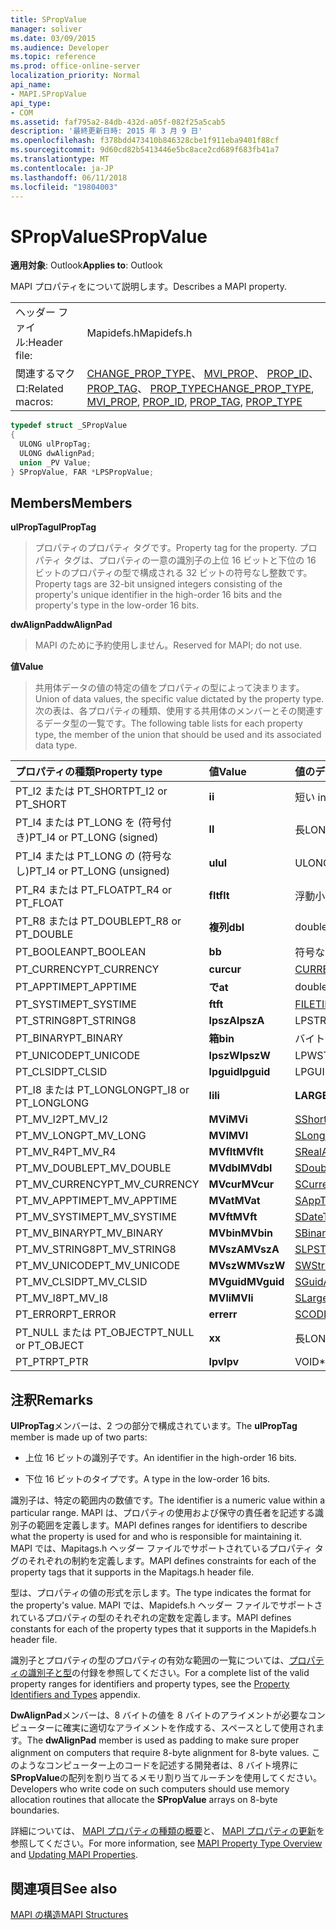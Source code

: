 ```yaml
---
title: SPropValue
manager: soliver
ms.date: 03/09/2015
ms.audience: Developer
ms.topic: reference
ms.prod: office-online-server
localization_priority: Normal
api_name:
- MAPI.SPropValue
api_type:
- COM
ms.assetid: faf795a2-84db-432d-a05f-082f25a5cab5
description: '最終更新日時: 2015 年 3 月 9 日'
ms.openlocfilehash: f378bdd473410b846328cbe1f911eba9401f88cf
ms.sourcegitcommit: 9d60cd82b5413446e5bc8ace2cd689f683fb41a7
ms.translationtype: MT
ms.contentlocale: ja-JP
ms.lasthandoff: 06/11/2018
ms.locfileid: "19804003"
---
```

# <a name="spropvalue"></a><span data-ttu-id="fa433-103">SPropValue</span><span class="sxs-lookup"><span data-stu-id="fa433-103">SPropValue</span></span>

  
  
<span data-ttu-id="fa433-104">**適用対象**: Outlook</span><span class="sxs-lookup"><span data-stu-id="fa433-104">**Applies to**: Outlook</span></span> 
  
<span data-ttu-id="fa433-105">MAPI プロパティをについて説明します。</span><span class="sxs-lookup"><span data-stu-id="fa433-105">Describes a MAPI property.</span></span>
  
|||
|:-----|:-----|
|<span data-ttu-id="fa433-106">ヘッダー ファイル:</span><span class="sxs-lookup"><span data-stu-id="fa433-106">Header file:</span></span>  <br/> |<span data-ttu-id="fa433-107">Mapidefs.h</span><span class="sxs-lookup"><span data-stu-id="fa433-107">Mapidefs.h</span></span>  <br/> |
|<span data-ttu-id="fa433-108">関連するマクロ:</span><span class="sxs-lookup"><span data-stu-id="fa433-108">Related macros:</span></span>  <br/> |<span data-ttu-id="fa433-109">[CHANGE_PROP_TYPE](change_prop_type.md)、 [MVI_PROP](mvi_prop.md)、 [PROP_ID](prop_id.md)、 [PROP_TAG](prop_tag.md)、 [PROP_TYPE](prop_type.md)</span><span class="sxs-lookup"><span data-stu-id="fa433-109">[CHANGE_PROP_TYPE](change_prop_type.md), [MVI_PROP](mvi_prop.md), [PROP_ID](prop_id.md), [PROP_TAG](prop_tag.md), [PROP_TYPE](prop_type.md)</span></span> <br/> |
   
```cpp
typedef struct _SPropValue
{
  ULONG ulPropTag;
  ULONG dwAlignPad;
  union _PV Value;
} SPropValue, FAR *LPSPropValue;

```

## <a name="members"></a><span data-ttu-id="fa433-110">Members</span><span class="sxs-lookup"><span data-stu-id="fa433-110">Members</span></span>

 <span data-ttu-id="fa433-111">**ulPropTag**</span><span class="sxs-lookup"><span data-stu-id="fa433-111">**ulPropTag**</span></span>
  
> <span data-ttu-id="fa433-112">プロパティのプロパティ タグです。</span><span class="sxs-lookup"><span data-stu-id="fa433-112">Property tag for the property.</span></span> <span data-ttu-id="fa433-113">プロパティ タグは、プロパティの一意の識別子の上位 16 ビットと下位の 16 ビットのプロパティの型で構成される 32 ビットの符号なし整数です。</span><span class="sxs-lookup"><span data-stu-id="fa433-113">Property tags are 32-bit unsigned integers consisting of the property's unique identifier in the high-order 16 bits and the property's type in the low-order 16 bits.</span></span>
    
 <span data-ttu-id="fa433-114">**dwAlignPad**</span><span class="sxs-lookup"><span data-stu-id="fa433-114">**dwAlignPad**</span></span>
  
> <span data-ttu-id="fa433-115">MAPI のために予約使用しません。</span><span class="sxs-lookup"><span data-stu-id="fa433-115">Reserved for MAPI; do not use.</span></span> 
    
 <span data-ttu-id="fa433-116">**値**</span><span class="sxs-lookup"><span data-stu-id="fa433-116">**Value**</span></span>
  
> <span data-ttu-id="fa433-117">共用体データの値の特定の値をプロパティの型によって決まります。</span><span class="sxs-lookup"><span data-stu-id="fa433-117">Union of data values, the specific value dictated by the property type.</span></span> <span data-ttu-id="fa433-118">次の表は、各プロパティの種類、使用する共用体のメンバーとその関連するデータ型の一覧です。</span><span class="sxs-lookup"><span data-stu-id="fa433-118">The following table lists for each property type, the member of the union that should be used and its associated data type.</span></span>
    
|<span data-ttu-id="fa433-119">**プロパティの種類**</span><span class="sxs-lookup"><span data-stu-id="fa433-119">**Property type**</span></span>|<span data-ttu-id="fa433-120">**値**</span><span class="sxs-lookup"><span data-stu-id="fa433-120">**Value**</span></span>|<span data-ttu-id="fa433-121">**値のデータ型**</span><span class="sxs-lookup"><span data-stu-id="fa433-121">**Data type of Value**</span></span>|
|:-----|:-----|:-----|
|<span data-ttu-id="fa433-122">PT_I2 または PT_SHORT</span><span class="sxs-lookup"><span data-stu-id="fa433-122">PT_I2 or PT_SHORT</span></span>  <br/> |<span data-ttu-id="fa433-123">**i**</span><span class="sxs-lookup"><span data-stu-id="fa433-123">**i**</span></span> <br/> |<span data-ttu-id="fa433-124">短い int</span><span class="sxs-lookup"><span data-stu-id="fa433-124">short int</span></span>  <br/> |
|<span data-ttu-id="fa433-125">PT_I4 または PT_LONG を (符号付き)</span><span class="sxs-lookup"><span data-stu-id="fa433-125">PT_I4 or PT_LONG (signed)</span></span>  <br/> |<span data-ttu-id="fa433-126">**l**</span><span class="sxs-lookup"><span data-stu-id="fa433-126">**l**</span></span> <br/> |<span data-ttu-id="fa433-127">長</span><span class="sxs-lookup"><span data-stu-id="fa433-127">LONG</span></span>  <br/> |
|<span data-ttu-id="fa433-128">PT_I4 または PT_LONG の (符号なし)</span><span class="sxs-lookup"><span data-stu-id="fa433-128">PT_I4 or PT_LONG (unsigned)</span></span>  <br/> |<span data-ttu-id="fa433-129">**ul**</span><span class="sxs-lookup"><span data-stu-id="fa433-129">**ul**</span></span> <br/> |<span data-ttu-id="fa433-130">ULONG</span><span class="sxs-lookup"><span data-stu-id="fa433-130">ULONG</span></span>  <br/> |
|<span data-ttu-id="fa433-131">PT_R4 または PT_FLOAT</span><span class="sxs-lookup"><span data-stu-id="fa433-131">PT_R4 or PT_FLOAT</span></span>  <br/> |<span data-ttu-id="fa433-132">**flt**</span><span class="sxs-lookup"><span data-stu-id="fa433-132">**flt**</span></span> <br/> |<span data-ttu-id="fa433-133">浮動小数点数</span><span class="sxs-lookup"><span data-stu-id="fa433-133">float</span></span>  <br/> |
|<span data-ttu-id="fa433-134">PT_R8 または PT_DOUBLE</span><span class="sxs-lookup"><span data-stu-id="fa433-134">PT_R8 or PT_DOUBLE</span></span>  <br/> |<span data-ttu-id="fa433-135">**複列**</span><span class="sxs-lookup"><span data-stu-id="fa433-135">**dbl**</span></span> <br/> |<span data-ttu-id="fa433-136">double</span><span class="sxs-lookup"><span data-stu-id="fa433-136">double</span></span>  <br/> |
|<span data-ttu-id="fa433-137">PT_BOOLEAN</span><span class="sxs-lookup"><span data-stu-id="fa433-137">PT_BOOLEAN</span></span>  <br/> |<span data-ttu-id="fa433-138">**b**</span><span class="sxs-lookup"><span data-stu-id="fa433-138">**b**</span></span> <br/> |<span data-ttu-id="fa433-139">符号なし短整数</span><span class="sxs-lookup"><span data-stu-id="fa433-139">unsigned short int</span></span>  <br/> |
|<span data-ttu-id="fa433-140">PT_CURRENCY</span><span class="sxs-lookup"><span data-stu-id="fa433-140">PT_CURRENCY</span></span>  <br/> |<span data-ttu-id="fa433-141">**cur**</span><span class="sxs-lookup"><span data-stu-id="fa433-141">**cur**</span></span> <br/> |[<span data-ttu-id="fa433-142">CURRENCY</span><span class="sxs-lookup"><span data-stu-id="fa433-142">CURRENCY</span></span>](currency.md) <br/> |
|<span data-ttu-id="fa433-143">PT_APPTIME</span><span class="sxs-lookup"><span data-stu-id="fa433-143">PT_APPTIME</span></span>  <br/> |<span data-ttu-id="fa433-144">**で**</span><span class="sxs-lookup"><span data-stu-id="fa433-144">**at**</span></span> <br/> |<span data-ttu-id="fa433-145">double</span><span class="sxs-lookup"><span data-stu-id="fa433-145">double</span></span>  <br/> |
|<span data-ttu-id="fa433-146">PT_SYSTIME</span><span class="sxs-lookup"><span data-stu-id="fa433-146">PT_SYSTIME</span></span>  <br/> |<span data-ttu-id="fa433-147">**ft**</span><span class="sxs-lookup"><span data-stu-id="fa433-147">**ft**</span></span> <br/> |[<span data-ttu-id="fa433-148">FILETIME</span><span class="sxs-lookup"><span data-stu-id="fa433-148">FILETIME</span></span>](filetime.md) <br/> |
|<span data-ttu-id="fa433-149">PT_STRING8</span><span class="sxs-lookup"><span data-stu-id="fa433-149">PT_STRING8</span></span>  <br/> |<span data-ttu-id="fa433-150">**lpszA**</span><span class="sxs-lookup"><span data-stu-id="fa433-150">**lpszA**</span></span> <br/> |<span data-ttu-id="fa433-151">LPSTR</span><span class="sxs-lookup"><span data-stu-id="fa433-151">LPSTR</span></span>  <br/> |
|<span data-ttu-id="fa433-152">PT_BINARY</span><span class="sxs-lookup"><span data-stu-id="fa433-152">PT_BINARY</span></span>  <br/> |<span data-ttu-id="fa433-153">**箱**</span><span class="sxs-lookup"><span data-stu-id="fa433-153">**bin**</span></span> <br/> |<span data-ttu-id="fa433-154">バイト [配列]</span><span class="sxs-lookup"><span data-stu-id="fa433-154">BYTE [array]</span></span>  <br/> |
|<span data-ttu-id="fa433-155">PT_UNICODE</span><span class="sxs-lookup"><span data-stu-id="fa433-155">PT_UNICODE</span></span>  <br/> |<span data-ttu-id="fa433-156">**lpszW**</span><span class="sxs-lookup"><span data-stu-id="fa433-156">**lpszW**</span></span> <br/> |<span data-ttu-id="fa433-157">LPWSTR</span><span class="sxs-lookup"><span data-stu-id="fa433-157">LPWSTR</span></span>  <br/> |
|<span data-ttu-id="fa433-158">PT_CLSID</span><span class="sxs-lookup"><span data-stu-id="fa433-158">PT_CLSID</span></span>  <br/> |<span data-ttu-id="fa433-159">**lpguid**</span><span class="sxs-lookup"><span data-stu-id="fa433-159">**lpguid**</span></span> <br/> |<span data-ttu-id="fa433-160">LPGUID</span><span class="sxs-lookup"><span data-stu-id="fa433-160">LPGUID</span></span>  <br/> |
|<span data-ttu-id="fa433-161">PT_I8 または PT_LONGLONG</span><span class="sxs-lookup"><span data-stu-id="fa433-161">PT_I8 or PT_LONGLONG</span></span>  <br/> |<span data-ttu-id="fa433-162">**li**</span><span class="sxs-lookup"><span data-stu-id="fa433-162">**li**</span></span> <br/> |<span data-ttu-id="fa433-163">**LARGE_INTEGER**</span><span class="sxs-lookup"><span data-stu-id="fa433-163">**LARGE_INTEGER**</span></span> <br/> |
|<span data-ttu-id="fa433-164">PT_MV_I2</span><span class="sxs-lookup"><span data-stu-id="fa433-164">PT_MV_I2</span></span>  <br/> |<span data-ttu-id="fa433-165">**MVi**</span><span class="sxs-lookup"><span data-stu-id="fa433-165">**MVi**</span></span> <br/> |[<span data-ttu-id="fa433-166">SShortArray</span><span class="sxs-lookup"><span data-stu-id="fa433-166">SShortArray</span></span>](sshortarray.md) <br/> |
|<span data-ttu-id="fa433-167">PT_MV_LONG</span><span class="sxs-lookup"><span data-stu-id="fa433-167">PT_MV_LONG</span></span>  <br/> |<span data-ttu-id="fa433-168">**MVI**</span><span class="sxs-lookup"><span data-stu-id="fa433-168">**MVI**</span></span> <br/> |[<span data-ttu-id="fa433-169">SLongArray</span><span class="sxs-lookup"><span data-stu-id="fa433-169">SLongArray</span></span>](slongarray.md) <br/> |
|<span data-ttu-id="fa433-170">PT_MV_R4</span><span class="sxs-lookup"><span data-stu-id="fa433-170">PT_MV_R4</span></span>  <br/> |<span data-ttu-id="fa433-171">**MVflt**</span><span class="sxs-lookup"><span data-stu-id="fa433-171">**MVflt**</span></span> <br/> |[<span data-ttu-id="fa433-172">SRealArray</span><span class="sxs-lookup"><span data-stu-id="fa433-172">SRealArray</span></span>](srealarray.md) <br/> |
|<span data-ttu-id="fa433-173">PT_MV_DOUBLE</span><span class="sxs-lookup"><span data-stu-id="fa433-173">PT_MV_DOUBLE</span></span>  <br/> |<span data-ttu-id="fa433-174">**MVdbl**</span><span class="sxs-lookup"><span data-stu-id="fa433-174">**MVdbl**</span></span> <br/> |[<span data-ttu-id="fa433-175">SDoubleArray</span><span class="sxs-lookup"><span data-stu-id="fa433-175">SDoubleArray</span></span>](sdoublearray.md) <br/> |
|<span data-ttu-id="fa433-176">PT_MV_CURRENCY</span><span class="sxs-lookup"><span data-stu-id="fa433-176">PT_MV_CURRENCY</span></span>  <br/> |<span data-ttu-id="fa433-177">**MVcur**</span><span class="sxs-lookup"><span data-stu-id="fa433-177">**MVcur**</span></span> <br/> |[<span data-ttu-id="fa433-178">SCurrencyArray</span><span class="sxs-lookup"><span data-stu-id="fa433-178">SCurrencyArray</span></span>](scurrencyarray.md) <br/> |
|<span data-ttu-id="fa433-179">PT_MV_APPTIME</span><span class="sxs-lookup"><span data-stu-id="fa433-179">PT_MV_APPTIME</span></span>  <br/> |<span data-ttu-id="fa433-180">**MVat**</span><span class="sxs-lookup"><span data-stu-id="fa433-180">**MVat**</span></span> <br/> |[<span data-ttu-id="fa433-181">SAppTimeArray</span><span class="sxs-lookup"><span data-stu-id="fa433-181">SAppTimeArray</span></span>](sapptimearray.md) <br/> |
|<span data-ttu-id="fa433-182">PT_MV_SYSTIME</span><span class="sxs-lookup"><span data-stu-id="fa433-182">PT_MV_SYSTIME</span></span>  <br/> |<span data-ttu-id="fa433-183">**MVft**</span><span class="sxs-lookup"><span data-stu-id="fa433-183">**MVft**</span></span> <br/> |[<span data-ttu-id="fa433-184">SDateTimeArray</span><span class="sxs-lookup"><span data-stu-id="fa433-184">SDateTimeArray</span></span>](sdatetimearray.md) <br/> |
|<span data-ttu-id="fa433-185">PT_MV_BINARY</span><span class="sxs-lookup"><span data-stu-id="fa433-185">PT_MV_BINARY</span></span>  <br/> |<span data-ttu-id="fa433-186">**MVbin**</span><span class="sxs-lookup"><span data-stu-id="fa433-186">**MVbin**</span></span> <br/> |[<span data-ttu-id="fa433-187">SBinaryArray</span><span class="sxs-lookup"><span data-stu-id="fa433-187">SBinaryArray</span></span>](sbinaryarray.md) <br/> |
|<span data-ttu-id="fa433-188">PT_MV_STRING8</span><span class="sxs-lookup"><span data-stu-id="fa433-188">PT_MV_STRING8</span></span>  <br/> |<span data-ttu-id="fa433-189">**MVszA**</span><span class="sxs-lookup"><span data-stu-id="fa433-189">**MVszA**</span></span> <br/> |[<span data-ttu-id="fa433-190">SLPSTRArray</span><span class="sxs-lookup"><span data-stu-id="fa433-190">SLPSTRArray</span></span>](slpstrarray.md) <br/> |
|<span data-ttu-id="fa433-191">PT_MV_UNICODE</span><span class="sxs-lookup"><span data-stu-id="fa433-191">PT_MV_UNICODE</span></span>  <br/> |<span data-ttu-id="fa433-192">**MVszW**</span><span class="sxs-lookup"><span data-stu-id="fa433-192">**MVszW**</span></span> <br/> |[<span data-ttu-id="fa433-193">SWStringArray</span><span class="sxs-lookup"><span data-stu-id="fa433-193">SWStringArray</span></span>](swstringarray.md) <br/> |
|<span data-ttu-id="fa433-194">PT_MV_CLSID</span><span class="sxs-lookup"><span data-stu-id="fa433-194">PT_MV_CLSID</span></span>  <br/> |<span data-ttu-id="fa433-195">**MVguid**</span><span class="sxs-lookup"><span data-stu-id="fa433-195">**MVguid**</span></span> <br/> |[<span data-ttu-id="fa433-196">SGuidArray</span><span class="sxs-lookup"><span data-stu-id="fa433-196">SGuidArray</span></span>](sguidarray.md) <br/> |
|<span data-ttu-id="fa433-197">PT_MV_I8</span><span class="sxs-lookup"><span data-stu-id="fa433-197">PT_MV_I8</span></span>  <br/> |<span data-ttu-id="fa433-198">**MVli**</span><span class="sxs-lookup"><span data-stu-id="fa433-198">**MVli**</span></span> <br/> |[<span data-ttu-id="fa433-199">SLargeIntegerArray</span><span class="sxs-lookup"><span data-stu-id="fa433-199">SLargeIntegerArray</span></span>](slargeintegerarray.md) <br/> |
|<span data-ttu-id="fa433-200">PT_ERROR</span><span class="sxs-lookup"><span data-stu-id="fa433-200">PT_ERROR</span></span>  <br/> |<span data-ttu-id="fa433-201">**err**</span><span class="sxs-lookup"><span data-stu-id="fa433-201">**err**</span></span> <br/> |[<span data-ttu-id="fa433-202">SCODE</span><span class="sxs-lookup"><span data-stu-id="fa433-202">SCODE</span></span>](scode.md) <br/> |
|<span data-ttu-id="fa433-203">PT_NULL または PT_OBJECT</span><span class="sxs-lookup"><span data-stu-id="fa433-203">PT_NULL or PT_OBJECT</span></span>  <br/> |<span data-ttu-id="fa433-204">**x**</span><span class="sxs-lookup"><span data-stu-id="fa433-204">**x**</span></span> <br/> |<span data-ttu-id="fa433-205">長</span><span class="sxs-lookup"><span data-stu-id="fa433-205">LONG</span></span>  <br/> |
|<span data-ttu-id="fa433-206">PT_PTR</span><span class="sxs-lookup"><span data-stu-id="fa433-206">PT_PTR</span></span>  <br/> |<span data-ttu-id="fa433-207">**lpv**</span><span class="sxs-lookup"><span data-stu-id="fa433-207">**lpv**</span></span> <br/> |<span data-ttu-id="fa433-208">VOID\*</span><span class="sxs-lookup"><span data-stu-id="fa433-208">VOID \*</span></span>  <br/> |
   
## <a name="remarks"></a><span data-ttu-id="fa433-209">注釈</span><span class="sxs-lookup"><span data-stu-id="fa433-209">Remarks</span></span>

<span data-ttu-id="fa433-210">**UlPropTag**メンバーは、2 つの部分で構成されています。</span><span class="sxs-lookup"><span data-stu-id="fa433-210">The **ulPropTag** member is made up of two parts:</span></span> 
  
- <span data-ttu-id="fa433-211">上位 16 ビットの識別子です。</span><span class="sxs-lookup"><span data-stu-id="fa433-211">An identifier in the high-order 16 bits.</span></span>
    
- <span data-ttu-id="fa433-212">下位 16 ビットのタイプです。</span><span class="sxs-lookup"><span data-stu-id="fa433-212">A type in the low-order 16 bits.</span></span>
    
<span data-ttu-id="fa433-213">識別子は、特定の範囲内の数値です。</span><span class="sxs-lookup"><span data-stu-id="fa433-213">The identifier is a numeric value within a particular range.</span></span> <span data-ttu-id="fa433-214">MAPI は、プロパティの使用および保守の責任者を記述する識別子の範囲を定義します。</span><span class="sxs-lookup"><span data-stu-id="fa433-214">MAPI defines ranges for identifiers to describe what the property is used for and who is responsible for maintaining it.</span></span> <span data-ttu-id="fa433-215">MAPI では、Mapitags.h ヘッダー ファイルでサポートされているプロパティ タグのそれぞれの制約を定義します。</span><span class="sxs-lookup"><span data-stu-id="fa433-215">MAPI defines constraints for each of the property tags that it supports in the Mapitags.h header file.</span></span>
  
<span data-ttu-id="fa433-216">型は、プロパティの値の形式を示します。</span><span class="sxs-lookup"><span data-stu-id="fa433-216">The type indicates the format for the property's value.</span></span> <span data-ttu-id="fa433-217">MAPI では、Mapidefs.h ヘッダー ファイルでサポートされているプロパティの型のそれぞれの定数を定義します。</span><span class="sxs-lookup"><span data-stu-id="fa433-217">MAPI defines constants for each of the property types that it supports in the Mapidefs.h header file.</span></span> 
  
<span data-ttu-id="fa433-218">識別子とプロパティの型のプロパティの有効な範囲の一覧については、[プロパティの識別子と型](property-identifiers-and-types.md)の付録を参照してください。</span><span class="sxs-lookup"><span data-stu-id="fa433-218">For a complete list of the valid property ranges for identifiers and property types, see the [Property Identifiers and Types](property-identifiers-and-types.md) appendix.</span></span> 
  
<span data-ttu-id="fa433-219">**DwAlignPad**メンバーは、8 バイトの値を 8 バイトのアライメントが必要なコンピューターに確実に適切なアライメントを作成する、スペースとして使用されます。</span><span class="sxs-lookup"><span data-stu-id="fa433-219">The **dwAlignPad** member is used as padding to make sure proper alignment on computers that require 8-byte alignment for 8-byte values.</span></span> <span data-ttu-id="fa433-220">このようなコンピューター上のコードを記述する開発者は、8 バイト境界に**SPropValue**の配列を割り当てるメモリ割り当てルーチンを使用してください。</span><span class="sxs-lookup"><span data-stu-id="fa433-220">Developers who write code on such computers should use memory allocation routines that allocate the **SPropValue** arrays on 8-byte boundaries.</span></span> 
  
<span data-ttu-id="fa433-221">詳細については、 [MAPI プロパティの種類の概要](mapi-property-type-overview.md)と、 [MAPI プロパティの更新](updating-mapi-properties.md)を参照してください。</span><span class="sxs-lookup"><span data-stu-id="fa433-221">For more information, see [MAPI Property Type Overview](mapi-property-type-overview.md) and [Updating MAPI Properties](updating-mapi-properties.md).</span></span> 
  
## <a name="see-also"></a><span data-ttu-id="fa433-222">関連項目</span><span class="sxs-lookup"><span data-stu-id="fa433-222">See also</span></span>



[<span data-ttu-id="fa433-223">MAPI の構造</span><span class="sxs-lookup"><span data-stu-id="fa433-223">MAPI Structures</span></span>](mapi-structures.md)

